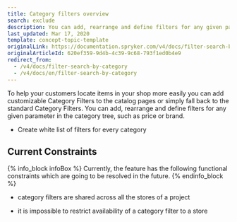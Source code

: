 ```yaml
---
title: Category filters overview
search: exclude
description: You can add, rearrange and define filters for any given parameter in the category tree, such as price or brand.
last_updated: Mar 17, 2020
template: concept-topic-template
originalLink: https://documentation.spryker.com/v4/docs/filter-search-by-category
originalArticleId: 620ef359-9d4b-4c39-9c68-793f1ed0b4e9
redirect_from:
  - /v4/docs/filter-search-by-category
  - /v4/docs/en/filter-search-by-category
---
```


To help your customers locate items in your shop more easily you can add customizable Category Filters to the catalog pages or simply fall back to the standard Category Filters. You can add, rearrange and define filters for any given parameter in the category tree, such as price or brand.

* Create white list of filters for every category

## Current Constraints

{% info_block infoBox %}
Currently, the feature has the following functional constraints which are going to be resolved in the future.
{% endinfo_block %}

* category filters are shared across all the stores of a project

* it is impossible to restrict availability of a category filter to a store

